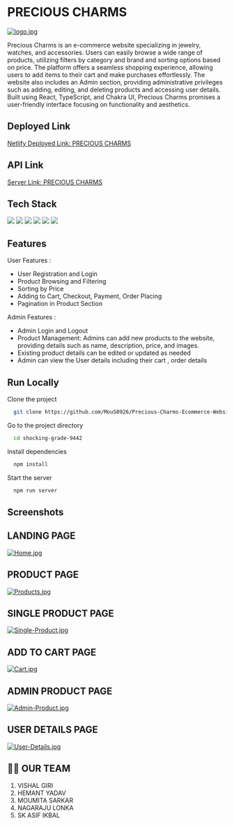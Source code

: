 
# PRECIOUS CHARMS


[![logo.jpg](https://i.postimg.cc/9fKdqJgy/logo.jpg)](https://postimg.cc/nsKjyYJL)



Precious Charms is an e-commerce website specializing in jewelry, watches, and accessories. Users can easily browse a wide range of products, utilizing filters by category and brand and sorting options based on price. The platform offers a seamless shopping experience, allowing users to add items to their cart and make purchases effortlessly. The website also includes an Admin section, providing administrative privileges such as adding, editing, and deleting products and accessing user details. Built using React, TypeScript, and Chakra UI, Precious Charms promises a user-friendly interface focusing on functionality and aesthetics.


## Deployed Link

[Netlify Deployed Link:  PRECIOUS CHARMS](https://precious-charms.vercel.app/)


## API Link
[Server Link:  PRECIOUS CHARMS](https://monkeyapi-2-0.onrender.com/)

## Tech Stack
<div>
  <img src="https://img.shields.io/badge/React-text?style=for-the-badge&logo=React&color=204456" />
   <img src="https://img.shields.io/badge/redux-text?style=for-the-badge&logo=redux&color=204456" />
   <img src="https://img.shields.io/badge/typescript-text?style=for-the-badge&logo=typescript&color=204456" />
   <img src="https://img.shields.io/badge/chakraui-text?style=for-the-badge&logo=chakraui&color=204456" />
 <img src="https://img.shields.io/badge/HTML5-text?style=for-the-badge&logo=HTML5&color=2b3b35" />
  <img src="https://img.shields.io/badge/javascript-text?style=for-the-badge&logo=javascript&color=204456" />
</div>

## Features

User Features :
- User Registration and Login
- Product Browsing and Filtering
- Sorting by Price
- Adding to Cart, Checkout, Payment, Order Placing
- Pagination in Product Section

Admin Features :
- Admin  Login and Logout
- Product Management: Admins can add new products to the website, providing details such as name, description, price, and images.
- Existing product details can be edited or updated as needed
- Admin can view the User details including their cart , order details


## Run Locally

Clone the project

```bash
  git clone https://github.com/MouS0926/Precious-Charms-Ecommerce-Website-for-Jewellery-and-watches.git
```

Go to the project directory

```bash
  cd shocking-grade-9442
```

Install dependencies

```bash
  npm install 

```

Start the server

```bash
  npm run server
```

## Screenshots

## LANDING PAGE
[![Home.jpg](https://i.postimg.cc/hPz2yQTD/Home.jpg)](https://postimg.cc/XpWKXJsm)

## PRODUCT PAGE
[![Products.jpg](https://i.postimg.cc/QtpZ2YRb/Products.jpg)](https://postimg.cc/r0FHWjy0)

## SINGLE PRODUCT PAGE
[![Single-Product.jpg](https://i.postimg.cc/gJK5vgrt/Single-Product.jpg)](https://postimg.cc/k6BfCFQW)

## ADD TO CART PAGE
[![Cart.jpg](https://i.postimg.cc/44L2s7cc/Cart.jpg)](https://postimg.cc/7bznNLmP)

## ADMIN PRODUCT PAGE
[![Admin-Product.jpg](https://i.postimg.cc/Bv4Bx4Ds/Admin-Product.jpg)](https://postimg.cc/sMHWzFw0)

## USER DETAILS PAGE
[![User-Details.jpg](https://i.postimg.cc/2ys43Dms/User-Details.jpg)](https://postimg.cc/p5B913mC)


## 👩‍🚒 OUR TEAM

1. VISHAL GIRI
2. HEMANT YADAV
3. MOUMITA SARKAR
4. NAGARAJU LONKA 
5. SK ASIF IKBAL


